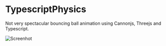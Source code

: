 # TypescriptPhysics

Not very spectacular bouncing ball animation using Cannonjs, Threejs and Typescript.

![Screenhot](http://www.if.pw.edu.pl/~ludwik/images/screenshot.png)
